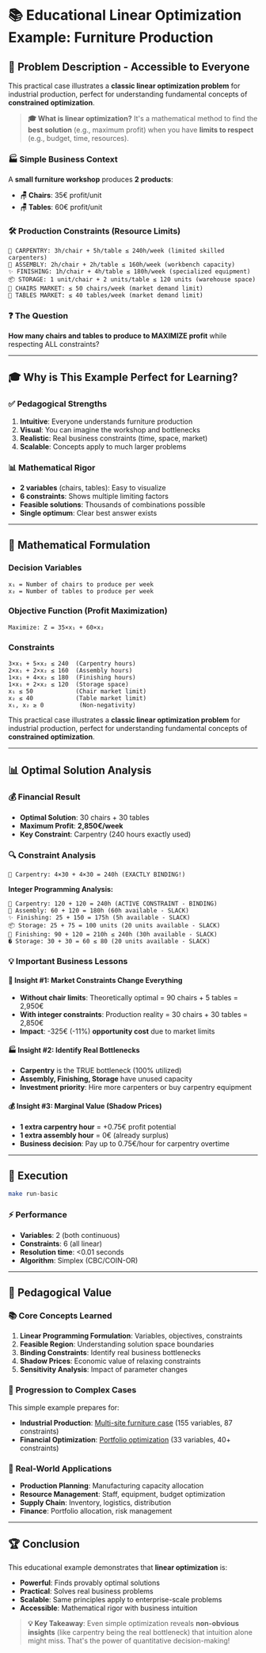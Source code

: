 # 📚 Educational **Linear Optimization** Example: Furniture Production

## 🎯 **Problem Description - Accessible to Everyone**

This practical case illustrates a **classic linear optimization problem** for industrial production, perfect for understanding fundamental concepts of **constrained optimization**.

> **🎓 What is linear optimization?** It's a mathematical method to find the **best solution** (e.g., maximum profit) when you have **limits to respect** (e.g., budget, time, resources).

### 🏭 **Simple Business Context**

A **small furniture workshop** produces **2 products**:
- **🪑 Chairs**: 35€ profit/unit  
- **🪑 Tables**: 60€ profit/unit

### 🛠️ **Production Constraints (Resource Limits)**

```
🔨 CARPENTRY: 3h/chair + 5h/table ≤ 240h/week (limited skilled carpenters)
🔧 ASSEMBLY: 2h/chair + 2h/table ≤ 160h/week (workbench capacity)  
✨ FINISHING: 1h/chair + 4h/table ≤ 180h/week (specialized equipment)
📦 STORAGE: 1 unit/chair + 2 units/table ≤ 120 units (warehouse space)
🛒 CHAIRS MARKET: ≤ 50 chairs/week (market demand limit)
🛒 TABLES MARKET: ≤ 40 tables/week (market demand limit)
```

### ❓ **The Question**
**How many chairs and tables to produce to MAXIMIZE profit** while respecting ALL constraints?

---

## 🎓 **Why is This Example Perfect for Learning?**

### ✅ **Pedagogical Strengths**
1. **Intuitive**: Everyone understands furniture production
2. **Visual**: You can imagine the workshop and bottlenecks  
3. **Realistic**: Real business constraints (time, space, market)
4. **Scalable**: Concepts apply to much larger problems

### 📊 **Mathematical Rigor** 
- **2 variables** (chairs, tables): Easy to visualize  
- **6 constraints**: Shows multiple limiting factors
- **Feasible solutions**: Thousands of combinations possible
- **Single optimum**: Clear best answer exists

---

## 🔢 **Mathematical Formulation**

### **Decision Variables**
```
x₁ = Number of chairs to produce per week
x₂ = Number of tables to produce per week  
```

### **Objective Function** (Profit Maximization)
```
Maximize: Z = 35×x₁ + 60×x₂
```

### **Constraints**
```
3×x₁ + 5×x₂ ≤ 240  (Carpentry hours)
2×x₁ + 2×x₂ ≤ 160  (Assembly hours)  
1×x₁ + 4×x₂ ≤ 180  (Finishing hours)
1×x₁ + 2×x₂ ≤ 120  (Storage space)
x₁ ≤ 50            (Chair market limit)
x₂ ≤ 40            (Table market limit)
x₁, x₂ ≥ 0          (Non-negativity)
```

This practical case illustrates a **classic linear optimization problem** for industrial production, perfect for understanding fundamental concepts of **constrained optimization**.

---

## 📊 **Optimal Solution Analysis**

### 💰 **Financial Result**
- **Optimal Solution**: 30 chairs + 30 tables
- **Maximum Profit**: **2,850€/week**
- **Key Constraint**: Carpentry (240 hours exactly used)

### 🔍 **Constraint Analysis**
```
🔨 Carpentry: 4×30 + 4×30 = 240h (EXACTLY BINDING!)
```

**Integer Programming Analysis:**
```
🔨 Carpentry: 120 + 120 = 240h (ACTIVE CONSTRAINT - BINDING)
🔧 Assembly: 60 + 120 = 180h (60h available - SLACK)
✨ Finishing: 25 + 150 = 175h (5h available - SLACK)  
📦 Storage: 25 + 75 = 100 units (20 units available - SLACK)
🎨 Finishing: 90 + 120 = 210h ≤ 240h (30h available - SLACK)
� Storage: 30 + 30 = 60 ≤ 80 (20 units available - SLACK)
```

### 💡 **Important Business Lessons**

#### 🎯 **Insight #1: Market Constraints Change Everything**
- **Without chair limits**: Theoretically optimal = 90 chairs + 5 tables = 2,950€
- **With integer constraints**: Production reality = 30 chairs + 30 tables = 2,850€  
- **Impact**: -325€ (-11%) **opportunity cost** due to market limits

#### 🏭 **Insight #2: Identify Real Bottlenecks**
- **Carpentry** is the TRUE bottleneck (100% utilized)
- **Assembly, Finishing, Storage** have unused capacity
- **Investment priority**: Hire more carpenters or buy carpentry equipment

#### 💰 **Insight #3: Marginal Value (Shadow Prices)**
- **1 extra carpentry hour** = +0.75€ profit potential
- **1 extra assembly hour** = 0€ (already surplus)
- **Business decision**: Pay up to 0.75€/hour for carpentry overtime

---

## 🚀 **Execution**

```bash
make run-basic
```

### ⚡ **Performance**
- **Variables**: 2 (both continuous)
- **Constraints**: 6 (all linear)
- **Resolution time**: <0.01 seconds
- **Algorithm**: Simplex (CBC/COIN-OR)

---

## 🎯 **Pedagogical Value**

### 📚 **Core Concepts Learned**
1. **Linear Programming Formulation**: Variables, objectives, constraints
2. **Feasible Region**: Understanding solution space boundaries  
3. **Binding Constraints**: Identify real business bottlenecks
4. **Shadow Prices**: Economic value of relaxing constraints
5. **Sensitivity Analysis**: Impact of parameter changes

### 🔄 **Progression to Complex Cases**
This simple example prepares for:
- **Industrial Production**: [Multi-site furniture case](../furniture_production/README.md) (155 variables, 87 constraints)
- **Financial Optimization**: [Portfolio optimization](../portfolio_optimization/README.md) (33 variables, 40+ constraints)

### 💼 **Real-World Applications**
- **Production Planning**: Manufacturing capacity allocation
- **Resource Management**: Staff, equipment, budget optimization  
- **Supply Chain**: Inventory, logistics, distribution
- **Finance**: Portfolio allocation, risk management

---

## 🏆 **Conclusion**

This educational example demonstrates that **linear optimization** is:
- **Powerful**: Finds provably optimal solutions
- **Practical**: Solves real business problems  
- **Scalable**: Same principles apply to enterprise-scale problems
- **Accessible**: Mathematical rigor with business intuition

> **💡 Key Takeaway**: Even simple optimization reveals **non-obvious insights** (like carpentry being the real bottleneck) that intuition alone might miss. That's the power of quantitative decision-making!
